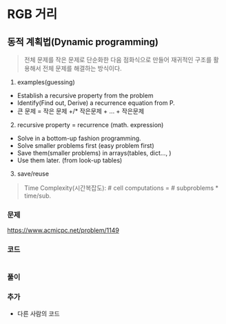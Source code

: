 RGB 거리
======================================================================
동적 계획법(Dynamic programming)
-------------------------------------------------------
> 전체 문제를 작은 문제로 단순화한 다음 점화식으로 만들어 재귀적인 구조를 활용해서 전체 문제를 해결하는 방식이다.

1. examples(guessing)
- Establish a recursive property from the problem
- Identify(Find out, Derive) a recurrence equation from P.
- 큰 문제 = 작은 문제 +/* 작은문제 + ... + 작은문제
2. recursive property = recurrence (math. expression)
- Solve in a bottom-up fashion programming.
- Solve smaller problems first (easy problem first)
- Save them(smaller problems) in arrays(tables, dict..., )
- Use them later. (from look-up tables)
3. save/reuse

> Time Complexity(시간복잡도): # cell computations = # subproblems * time/sub.
   

### 문제
https://www.acmicpc.net/problem/1149

### 코드

``` python

```

### 풀이


### 추가


+ 다른 사람의 코드
